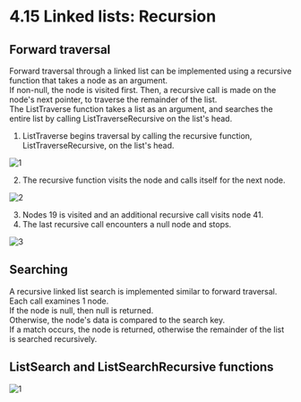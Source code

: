 # 4.15 Linked lists: Recursion

## Forward traversal
Forward traversal through a linked list can be implemented using a recursive function that takes a node as an argument.   
If non-null, the node is visited first. Then, a recursive call is made on the node's next pointer, to traverse the remainder of the list.   
The ListTraverse function takes a list as an argument, and searches the entire list by calling ListTraverseRecursive on the list's head.   

1. ListTraverse begins traversal by calling the recursive function, ListTraverseRecursive, on the list's head.

![1](https://github.com/ijaejun1025/CIS223-Algorithms/assets/154036705/de84c477-b361-41d0-bb73-c72ee60fd3eb)

2. The recursive function visits the node and calls itself for the next node.

![2](https://github.com/ijaejun1025/CIS223-Algorithms/assets/154036705/674044d4-3462-4831-9a88-0a0293260231)

3. Nodes 19 is visited and an additional recursive call visits node 41.
4. The last recursive call encounters a null node and stops.

![3](https://github.com/ijaejun1025/CIS223-Algorithms/assets/154036705/aeb6b143-bd9e-4199-94ed-c22614d81d1d)

## Searching
A recursive linked list search is implemented similar to forward traversal.   
Each call examines 1 node.   
If the node is null, then null is returned.   
Otherwise, the node's data is compared to the search key.   
If a match occurs, the node is returned, otherwise the remainder of the list is searched recursively.   

## ListSearch and ListSearchRecursive functions
![1](https://github.com/ijaejun1025/CIS223-Algorithms/assets/154036705/4bfda82a-f636-45a1-94db-031d6c67ad36)
